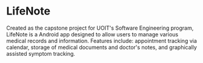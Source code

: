 # LifeNote
Created as the capstone project for UOIT's Software Engineering program, LifeNote is a Android app designed to allow users to manage various medical records and information. Features include: appointment tracking via calendar, storage of medical documents and doctor's notes, and graphically assisted symptom tracking. 
